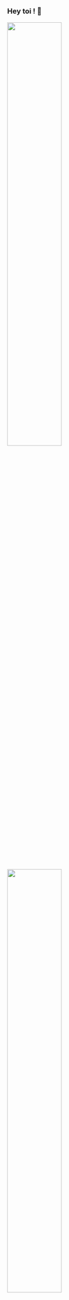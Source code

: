 ### Hey toi ! 👋

<img src="https://github-readme-stats.vercel.app/api?username=stereo18&count_private=true" width="50%">

<img src="https://github-readme-stats.vercel.app/api/top-langs/?username=stereo18&layout=compact" style="display:inline;" width="50%">

